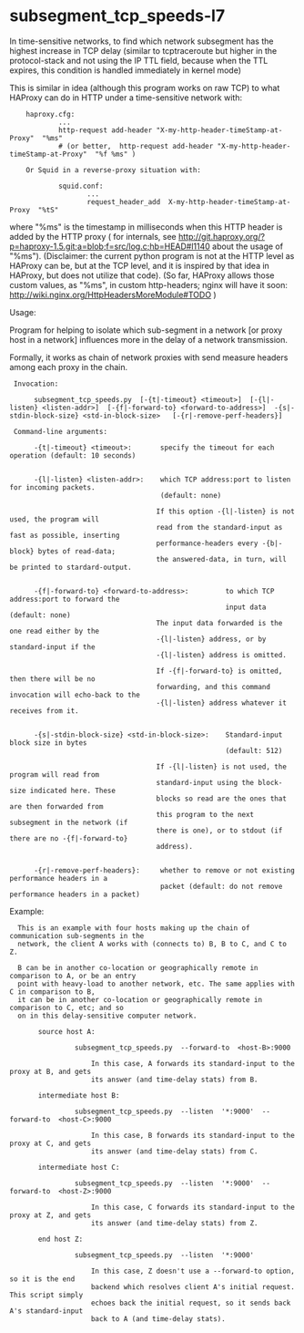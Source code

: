 # subsegment_tcp_speeds-l7

In time-sensitive networks, to find which network subsegment has the highest increase in TCP delay (similar to tcptraceroute but higher in the protocol-stack and not using the IP TTL field, because when the TTL expires, this condition is handled immediately in kernel mode)

This is similar in idea (although this program works on raw TCP) to what HAProxy can do in HTTP under a time-sensitive network with:

        haproxy.cfg:
                ...
                http-request add-header "X-my-http-header-timeStamp-at-Proxy"  "%ms"
                # (or better,  http-request add-header "X-my-http-header-timeStamp-at-Proxy"  "%f %ms" )

        Or Squid in a reverse-proxy situation with:
         
                squid.conf:
                       ...
                       request_header_add  X-my-http-header-timeStamp-at-Proxy  "%tS"

where "%ms" is the timestamp in milliseconds when this HTTP header is added by the HTTP proxy ( for internals, see http://git.haproxy.org/?p=haproxy-1.5.git;a=blob;f=src/log.c;hb=HEAD#l1140 about the usage of "%ms"). (Disclaimer: the current python program is not at the HTTP level as HAProxy can be, but at the TCP level, and it is inspired by that idea in HAProxy, but does not utilize that code). (So far, HAProxy allows those custom values, as "%ms", in custom http-headers; nginx will have it soon: http://wiki.nginx.org/HttpHeadersMoreModule#TODO )


Usage: 

Program for helping to isolate which sub-segment in a network [or proxy host in a network] influences more in the delay of a network transmission.

Formally, it works as chain of network proxies with send measure headers among each proxy in the chain.

     Invocation:
     
          subsegment_tcp_speeds.py  [-{t|-timeout} <timeout>]  [-{l|-listen} <listen-addr>]  [-{f|-forward-to} <forward-to-address>]  -{s|-stdin-block-size} <std-in-block-size>   [-{r|-remove-perf-headers}]
     
     Command-line arguments:
     
          -{t|-timeout} <timeout>:       specify the timeout for each operation (default: 10 seconds)
     
     
          -{l|-listen} <listen-addr>:    which TCP address:port to listen for incoming packets.
                                         (default: none)
     
                                        If this option -{l|-listen} is not used, the program will 
                                        read from the standard-input as fast as possible, inserting 
                                        performance-headers every -{b|-block} bytes of read-data;
                                        the answered-data, in turn, will be printed to stardard-output.
     
     
          -{f|-forward-to} <forward-to-address>:         to which TCP address:port to forward the
                                                         input data (default: none)
                                        The input data forwarded is the one read either by the 
                                        -{l|-listen} address, or by standard-input if the 
                                        -{l|-listen} address is omitted.
     
                                        If -{f|-forward-to} is omitted, then there will be no 
                                        forwarding, and this command invocation will echo-back to the 
                                        -{l|-listen} address whatever it receives from it.
     
     
          -{s|-stdin-block-size} <std-in-block-size>:    Standard-input block size in bytes 
                                                         (default: 512)

                                        If -{l|-listen} is not used, the program will read from 
                                        standard-input using the block-size indicated here. These 
                                        blocks so read are the ones that are then forwarded from 
                                        this program to the next subsegment in the network (if
                                        there is one), or to stdout (if there are no -{f|-forward-to}
                                        address).
     
     
          -{r|-remove-perf-headers}:     whether to remove or not existing performance headers in a 
                                         packet (default: do not remove performance headers in a packet)
     

Example:

      This is an example with four hosts making up the chain of communication sub-segments in the 
      network, the client A works with (connects to) B, B to C, and C to Z. 
      
      B can be in another co-location or geographically remote in comparison to A, or be an entry 
      point with heavy-load to another network, etc. The same applies with C in comparison to B, 
      it can be in another co-location or geographically remote in comparison to C, etc; and so 
      on in this delay-sensitive computer network.
           
           source host A:

                    subsegment_tcp_speeds.py  --forward-to  <host-B>:9000  
                    
                        In this case, A forwards its standard-input to the proxy at B, and gets 
                        its answer (and time-delay stats) from B. 

           intermediate host B:

                    subsegment_tcp_speeds.py  --listen  '*:9000'  --forward-to  <host-C>:9000  
                    
                        In this case, B forwards its standard-input to the proxy at C, and gets 
                        its answer (and time-delay stats) from C.

           intermediate host C:

                    subsegment_tcp_speeds.py  --listen  '*:9000'  --forward-to  <host-Z>:9000  
                    
                        In this case, C forwards its standard-input to the proxy at Z, and gets 
                        its answer (and time-delay stats) from Z.

           end host Z:

                    subsegment_tcp_speeds.py  --listen  '*:9000'

                        In this case, Z doesn't use a --forward-to option, so it is the end 
                        backend which resolves client A's initial request. This script simply 
                        echoes back the initial request, so it sends back A's standard-input 
                        back to A (and time-delay stats).

